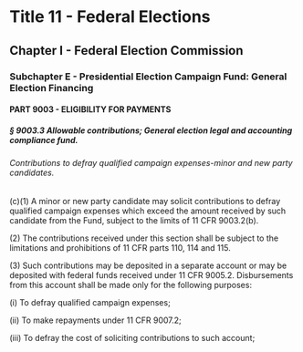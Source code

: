 
# Title 11 - Federal Elections
## Chapter I - Federal Election Commission
### Subchapter E - Presidential Election Campaign Fund: General Election Financing
#### PART 9003 - ELIGIBILITY FOR PAYMENTS
##### § 9003.3 Allowable contributions; General election legal and accounting compliance fund.
###### Contributions to defray qualified campaign expenses-minor and new party candidates.

(c)(1) A minor or new party candidate may solicit contributions to defray qualified campaign expenses which exceed the amount received by such candidate from the Fund, subject to the limits of 11 CFR 9003.2(b).

(2) The contributions received under this section shall be subject to the limitations and prohibitions of 11 CFR parts 110, 114 and 115.

(3) Such contributions may be deposited in a separate account or may be deposited with federal funds received under 11 CFR 9005.2. Disbursements from this account shall be made only for the following purposes:

(i) To defray qualified campaign expenses;

(ii) To make repayments under 11 CFR 9007.2;

(iii) To defray the cost of soliciting contributions to such account;
